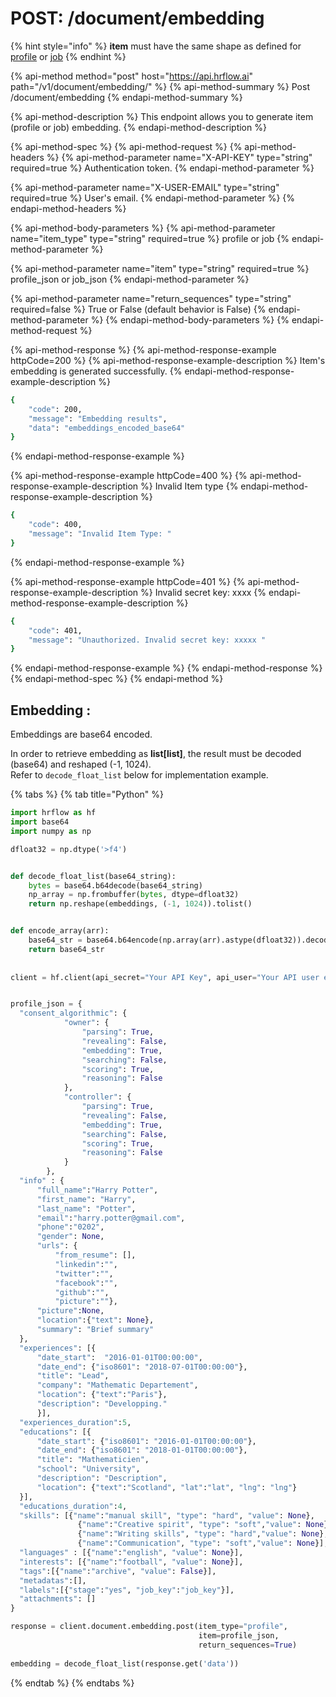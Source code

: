 # POST: /document/embedding

{% hint style="info" %}
**item** must have the same shape as defined for [profile](https://developers.hrflow.ai/api-reference/profile-api/post-profile-indexing) or [job](https://developers.hrflow.ai/api-reference/job-api/post-job)
{% endhint %}

{% api-method method="post" host="https://api.hrflow.ai" path="/v1/document/embedding/" %}
{% api-method-summary %}
Post /document/embedding
{% endapi-method-summary %}

{% api-method-description %}
This endpoint allows you to generate item \(profile or job\) embedding.
{% endapi-method-description %}

{% api-method-spec %}
{% api-method-request %}
{% api-method-headers %}
{% api-method-parameter name="X-API-KEY" type="string" required=true %}
Authentication token.
{% endapi-method-parameter %}

{% api-method-parameter name="X-USER-EMAIL" type="string" required=true %}
User's email.
{% endapi-method-parameter %}
{% endapi-method-headers %}

{% api-method-body-parameters %}
{% api-method-parameter name="item\_type" type="string" required=true %}
profile or job
{% endapi-method-parameter %}

{% api-method-parameter name="item" type="string" required=true %}
profile\_json or job\_json
{% endapi-method-parameter %}

{% api-method-parameter name="return\_sequences" type="string" required=false %}
True or False \(default behavior is False\)
{% endapi-method-parameter %}
{% endapi-method-body-parameters %}
{% endapi-method-request %}

{% api-method-response %}
{% api-method-response-example httpCode=200 %}
{% api-method-response-example-description %}
Item's embedding is generated successfully.
{% endapi-method-response-example-description %}

```bash
{ 
    "code": 200,
    "message": "Embedding results",
    "data": "embeddings_encoded_base64"
}
```
{% endapi-method-response-example %}

{% api-method-response-example httpCode=400 %}
{% api-method-response-example-description %}
Invalid Item type
{% endapi-method-response-example-description %}

```bash
{
    "code": 400,
    "message": "Invalid Item Type: "
}
```
{% endapi-method-response-example %}

{% api-method-response-example httpCode=401 %}
{% api-method-response-example-description %}
Invalid secret key: xxxx
{% endapi-method-response-example-description %}

```bash
{
    "code": 401,
    "message": "Unauthorized. Invalid secret key: xxxxx "
}
```
{% endapi-method-response-example %}
{% endapi-method-response %}
{% endapi-method-spec %}
{% endapi-method %}



## Embedding :

Embeddings are base64 encoded.

In order to retrieve embedding as **list\[list\]**, the result must be decoded \(base64\) and reshaped \(-1, 1024\).  
Refer to `decode_float_list` below for implementation example . 

{% tabs %}
{% tab title="Python" %}
```python
import hrflow as hf
import base64
import numpy as np

dfloat32 = np.dtype('>f4')


def decode_float_list(base64_string):
    bytes = base64.b64decode(base64_string)
    np_array = np.frombuffer(bytes, dtype=dfloat32)
    return np.reshape(embeddings, (-1, 1024)).tolist()


def encode_array(arr):
    base64_str = base64.b64encode(np.array(arr).astype(dfloat32)).decode("utf-8")
    return base64_str
    
    
client = hf.client(api_secret="Your API Key", api_user="Your API user email")


profile_json = {
  "consent_algorithmic": {
            "owner": {
                "parsing": True,
                "revealing": False,
                "embedding": True,
                "searching": False,
                "scoring": True,
                "reasoning": False
            },
            "controller": {
                "parsing": True,
                "revealing": False,
                "embedding": True,
                "searching": False,
                "scoring": True,
                "reasoning": False
            }
        },
  "info" : {
      "full_name":"Harry Potter",
      "first_name": "Harry",
      "last_name": "Potter",
      "email":"harry.potter@gmail.com",
      "phone":"0202",
      "gender": None,
      "urls": {
          "from_resume": [],
          "linkedin":"",
          "twitter":"",
          "facebook":"",
          "github":"",
          "picture":""},
      "picture":None,
  	  "location":{"text": None},
  	  "summary": "Brief summary"
  },
  "experiences": [{
      "date_start":  "2016-01-01T00:00:00",
      "date_end": {"iso8601": "2018-07-01T00:00:00"},
      "title": "Lead",
      "company": "Mathematic Departement",
      "location": {"text":"Paris"},
      "description": "Developping."
      }],
  "experiences_duration":5,
  "educations": [{
      "date_start": {"iso8601": "2016-01-01T00:00:00"},
      "date_end": {"iso8601": "2018-01-01T00:00:00"},
      "title": "Mathematicien",
      "school": "University",
      "description": "Description",
      "location": {"text":"Scotland", "lat":"lat", "lng": "lng"}
  }],
  "educations_duration":4,
  "skills": [{"name":"manual skill", "type": "hard", "value": None},
               {"name":"Creative spirit", "type": "soft","value": None}, 
               {"name":"Writing skills", "type": "hard","value": None}, 
               {"name":"Communication", "type": "soft","value": None}],
  "languages" : [{"name":"english", "value": None}],
  "interests": [{"name":"football", "value": None}],
  "tags":[{"name":"archive", "value": False}],
  "metadatas":[],
  "labels":[{"stage":"yes", "job_key":"job_key"}],
  "attachments": []
}

response = client.document.embedding.post(item_type="profile", 
                                          item=profile_json,
                                          return_sequences=True)
 
embedding = decode_float_list(response.get('data'))
```
{% endtab %}
{% endtabs %}




